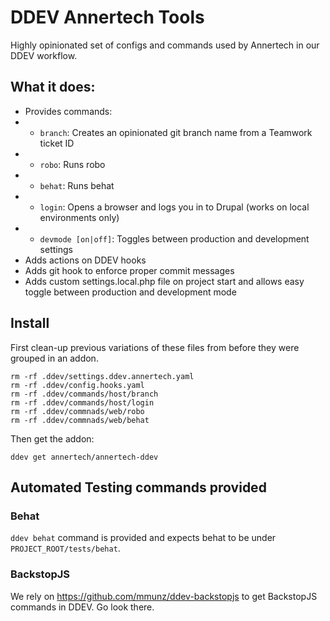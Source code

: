 # DDEV Annertech Tools

Highly opinionated set of configs and commands used by Annertech in our DDEV workflow.

## What it does:

- Provides commands:
- - `branch`: Creates an opinionated git branch name from a Teamwork ticket ID
- - `robo`: Runs robo
- - `behat`: Runs behat
- - `login`: Opens a browser and logs you in to Drupal (works on local environments only)
- - `devmode [on|off]`: Toggles between production and development settings
- Adds actions on DDEV hooks
- Adds git hook to enforce proper commit messages
- Adds custom settings.local.php file on project start and allows easy toggle between production and development mode

## Install

First clean-up previous variations of these files from before they were grouped in an addon.
```
rm -rf .ddev/settings.ddev.annertech.yaml
rm -rf .ddev/config.hooks.yaml
rm -rf .ddev/commands/host/branch
rm -rf .ddev/commands/host/login
rm -rf .ddev/commnads/web/robo
rm -rf .ddev/commnads/web/behat
```

Then get the addon:
```
ddev get annertech/annertech-ddev
```

## Automated Testing commands provided

### Behat

`ddev behat` command is provided and expects behat to be under `PROJECT_ROOT/tests/behat`.

### BackstopJS

We rely on https://github.com/mmunz/ddev-backstopjs to get BackstopJS commands in DDEV. Go look there.
